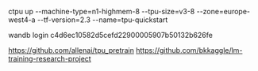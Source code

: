 

ctpu up --machine-type=n1-highmem-8 --tpu-size=v3-8 --zone=europe-west4-a --tf-version=2.3 --name=tpu-quickstart

wandb login c4d6ec10582d5cefd22900005907b50132b626fe

https://github.com/allenai/tpu_pretrain
https://github.com/bkkaggle/lm-training-research-project
